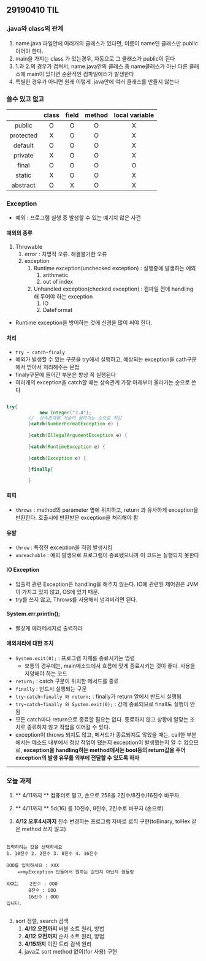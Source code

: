 ## 29190410 TIL

### .java와 class의 관계
1. name.java 파일안에 여러개의 클래스가 있다면, 이름이 name인 클래스만 public이어야 한다.
2. main을 가지는 class 가 있는경우, 자동으로 그 클래스가 public이 된다 
3. 1.과 2.의 경우가 겹쳐서, name.java안의 클래스 중 name클래스가 아닌 다른 클래스에 main이 있다면 순환적인 컴파일에러가 발생한다
4. 특별한 경우가 아니면 원래 이렇게 .java안에 여러 클래스를 만들지 않는다


### 쓸수 있고 없고

|           | class | field | method | local variable |
|:---------:|:-----:|:-----:|:------:|:--------------:|
|   public  |   O   |   O   |    O   |        X       |
| protected |   X   |   O   |    O   |        X       |
|  default  |   O   |   O   |    O   |        X       |
|  private  |   X   |   O   |    O   |        X       |
|   final   |   O   |   O   |    O   |        O       |
|   static  |   X   |   O   |    O   |        X       |
|  abstract |   O   |   X   |    O   |        X       |

### Exception

- 예외 : 프로그램 실행 중 발생할 수 있는 예기치 않은 사건

#### 예외의 종류 

1. Throwable
	1. error : 치명적 오류. 해결불가한 오류
	2. exception
		1. Runtime exception(unchecked exception) : 실행중에 발생하는 예외
			1. arithmetic
			2. out of index
		2. Unhandled exception(checked exception) : 컴파일 전에 handling 해 두어야 하는 exception
			1. IO
			2. DateFormat

- Runtime exception을 방어하는 것에 신경을 많이 써야 한다.

#### 처리
- `try ~ catch~finaly`
- 예외가 발생할 수 있는 구문을 try에서 실행하고, 예상되는 exception을 cath구문에서 받아서 처리해주는 문법
- finaly구문에 들어간 부분은 항상 꼭 실행된다
- 여러개의 exception을 catch할 때는 상속관계 가장 아래부터 올라가는 순으로 쓴다

```java

try{
			new Integer("3.4");
		//	상속관계를 거슬러 올라가는 순으로 작성
		}catch(NumberFormatException e) {
			
		}catch(IllegalArgumentException e) {
			
		}catch(RuntimeException e) {
			
		}catch(Exception e) {
			
		}finally{

		}

```

#### 회피
- `throws` : method의 parameter 옆에 위치하고, return 과 유사하게 exception을 반환한다. 호출시에 반환받은 exception을 처리해야 함

#### 유발
- `throw` : 특정한 exception을 직접 발생시킴 
- `unreachable` : 예외 발생으로 프로그램이 종료됐으니까 이 코드는 실행되지 못한다


#### IO Exception
- 입출력 관련 Exception은 handling을 해주지 않는다. IO에 관련된 제어권은 JVM이 가지고 있지 않고, OS에 있기 때문.
- try를 쓰지 않고, Throws를 사용해서 넘겨버리면 된다.

#### System.err.println();
- 빨갛게 에러메세지로 출력하라


#### 예외처리에 대한 조치
- `System.exit(0);` : 프로그램 자체를 종료시키는 명령 
	- 보통의 경우에는, main메소드에서 흐름에 맞게 종료시키는 것이 좋다. 사용을 지양해야 하는 코드
- `return;` : catch 구문이 위치한 메서드를 종료
- `finally` : 반드시 실행되는 구문
- `try~catch~finally 와 return;` : finally가 return 앞에서 반드시 실행됨
- `try~catch~finally 와 System.exit(0);` : 강제 종료되므로 finall도 실행이 안됨
- 모든 catch마다 return으로 종료할 필요는 없다. 종료하지 않고 상황에 알맞는 조치로 종료하지 않고 작업을 이어갈 수 있다. 
- exception이 throws 되지도 않고, 메서드가 종료되지도 않았을 때는, call한 부분에서는 메소드 내부에서 정상 작업이 됐는지 exception이 발생했는지 알 수 없으므로, **exception을 handling하는 method에서는 bool등의 return값을 주어 exception의 발생 유무를 외부에 전달할 수 있도록 하자**

---
### 오늘 과제

1. ** 4/11까지 ** 컴퓨터로 말고, 손으로 258을 2진수/8진수/16진수 바꾸자

2. ** 4/11까지 ** 5d(16) 를 10진수, 8진수, 2진수로 바꾸자 (손으로)

1. **4/12 오후4시까지** 진수 변경하는 프로그램 자바로 로직 구현(toBinary, toHex 같은 method 쓰지 않고)

```

입력하려는 값을 선택하세요
1. 10진수 2. 2진수 3. 8진수 4. 16진수

OOO를 입력하세요 : XXX
	=>myException 만들어서 원하는 값인지 아닌지 핸들링

XXX는	2진수 : OOO
		8진수 : OOO
		16진수 : OOO
입니다.


```

3. sort 정렬, search 검색
	1. **4/12 오전까지** 버블 소트 원리, 방법
	2. **4/12 오전까지** 순차 소트 원리, 방법
	3. **4/15까지** 이진 트리 검색 원리
	4. java로 sort method 없이(for 사용) 구현

